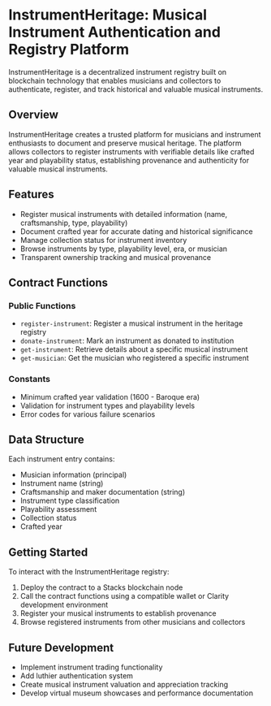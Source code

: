 # InstrumentHeritage: Musical Instrument Authentication and Registry Platform

InstrumentHeritage is a decentralized instrument registry built on blockchain technology that enables musicians and collectors to authenticate, register, and track historical and valuable musical instruments.

## Overview

InstrumentHeritage creates a trusted platform for musicians and instrument enthusiasts to document and preserve musical heritage. The platform allows collectors to register instruments with verifiable details like crafted year and playability status, establishing provenance and authenticity for valuable musical instruments.

## Features

- Register musical instruments with detailed information (name, craftsmanship, type, playability)
- Document crafted year for accurate dating and historical significance
- Manage collection status for instrument inventory
- Browse instruments by type, playability level, era, or musician
- Transparent ownership tracking and musical provenance

## Contract Functions

### Public Functions

- `register-instrument`: Register a musical instrument in the heritage registry
- `donate-instrument`: Mark an instrument as donated to institution
- `get-instrument`: Retrieve details about a specific musical instrument
- `get-musician`: Get the musician who registered a specific instrument

### Constants

- Minimum crafted year validation (1600 - Baroque era)
- Validation for instrument types and playability levels
- Error codes for various failure scenarios

## Data Structure

Each instrument entry contains:
- Musician information (principal)
- Instrument name (string)
- Craftsmanship and maker documentation (string)
- Instrument type classification
- Playability assessment
- Collection status
- Crafted year

## Getting Started

To interact with the InstrumentHeritage registry:

1. Deploy the contract to a Stacks blockchain node
2. Call the contract functions using a compatible wallet or Clarity development environment
3. Register your musical instruments to establish provenance
4. Browse registered instruments from other musicians and collectors

## Future Development

- Implement instrument trading functionality
- Add luthier authentication system
- Create musical instrument valuation and appreciation tracking
- Develop virtual museum showcases and performance documentation